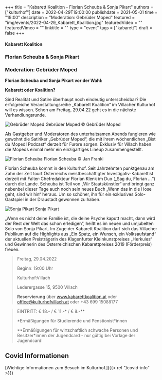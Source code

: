 +++
title = "Kabarett Koalition - Florian Scheuba & Sonja Pikart"
authors = ["kulturhof"]
date = 2022-04-29T19:00:00
publishdate = 2021-05-01
time = "19:00"
description = "Moderation: Gebrüder Moped"
featured = "img/events/2022-04-29_Kabarett_Koalition.jpg"
featuredVideo = ""
featuredVimeo = ""
linktitle = ""
type = "event"
tags = ["kabarett"]
draft = false
+++

#### Kabarett Koalition

### Florian Scheuba & Sonja Pikart

### Moderation: Gebrüder Moped


**Florian Scheuba und Sonja Pikart vor der Wahl:**

**Kabarett oder Koalition?**



Sind Realität und Satire überhaupt noch eindeutig unterscheidbar? Die erfolgreiche Veranstaltungsreihe „Kabarett Koalition“ im Villacher Kulturhof will es wissen. Schon am Freitag, 29.04.22 geht es in die nächste Verhandlungsrunde.

![Gebrüder Moped](/img/events/2022-03-18_GebruederMoped_2021_quer.jpeg)
Gebrüder Moped © Gebrüder Moped

Als Gastgeber und Moderatoren des unterhaltsamen Abends fungieren wie gewohnt die Satiriker „Gebrüder Moped“, die mit ihrem wöchentlichen „Bist du Moped! Podcast“ derzeit für Furore sorgen. Exklusiv für Villach haben die Mopeds einmal mehr ein einzigartiges Lineup zusammengestellt. 

![Florian Scheuba](/img/events/2022-04-29_FlorianScheuba_Foto_JanFrankl.jpg)
Florian Scheuba © Jan Frankl

Florian Scheuba kommt in den Kulturhof. Seit Jahrzehnten punktgenau am Zahn der Zeit tourt Österreichs meistbeschäftigter Investigativ-Kabarettist derzeit mit Falter-Chefredakteur Florian Klenk im Duo („Sag du, Florian …“) durch die Lande. Scheuba ist Teil von „Wir Staatskünstler“ und bringt ganz nebenbei dieser Tage auch noch sein neues Buch „Wenn das in die Hose geht, sind wir hin“ heraus. Um so schöner, ihn für ein exklusives Solo-Gastspiel in der Draustadt gewonnen zu haben. 

![Sonja Pikart](/img/events/2022-04-29_SonjaPikart.jpg)
Sonja Pikart

„Wenn es nicht deine Familie ist, die deine Psyche kaputt macht, dann wird der Rest der Welt das schon erledigen“, heißt es im neuen und umjubelten Solo von Sonja Pikart. Im Zuge der Kabarett Koalition darf sich das Villacher Publikum auf die Highlights aus „Ein Spatz, ein Wunsch, ein Volksaufstand“ der aktuellen Preisträgerin des Klagenfurter Kleinkunstpreises „Herkules“ und Gewinnerin des Österreichischen Kabarettpreises 2019 (Förderpreis) freuen. 



>Freitag, 29.04.2022
>
>Beginn: 19:00 Uhr
>
>Kulturhof:Villach
>
>Lederergasse 15, 9500 Villach
>
>**Reservierung** über www.kabarettkoalition.at oder office@kulturhofvillach.at oder +43 699 15088177

> EINTRITT: € 18.- / € 11.-\* / € 8.-\*\*
> 
> \*Ermäßigungen für Studierende und Penstionist\*innen
> 
> \*\*Ermäßigungen für wirtschaftlich schwache Personen und Besitzer*innen der Jugendcard - nur gültig bei Vorlage der Jugendcard



## Covid Informationen

[Wichtige Informationen zum Besuch im Kulturhof.]({{< ref "/covid-info" >}})
